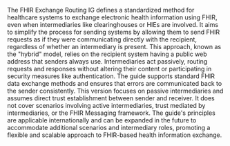 The FHIR Exchange Routing IG defines a standardized method for healthcare systems to exchange electronic health information using FHIR, even when intermediaries like clearinghouses or HIEs are involved. It aims to simplify the process for sending systems by allowing them to send FHIR requests as if they were communicating directly with the recipient, regardless of whether an intermediary is present. This approach, known as the "hybrid" model, relies on the recipient system having a public web address that senders always use. Intermediaries act passively, routing requests and responses without altering their content or participating in security measures like authentication. The guide supports standard FHIR data exchange methods and ensures that errors are communicated back to the sender consistently. This version focuses on passive intermediaries and assumes direct trust establishment between sender and receiver. It does not cover scenarios involving active intermediaries, trust mediated by intermediaries, or the FHIR Messaging framework. The guide's principles are applicable internationally and can be expanded in the future to accommodate additional scenarios and intermediary roles, promoting a flexible and scalable approach to FHIR-based health information exchange. 
